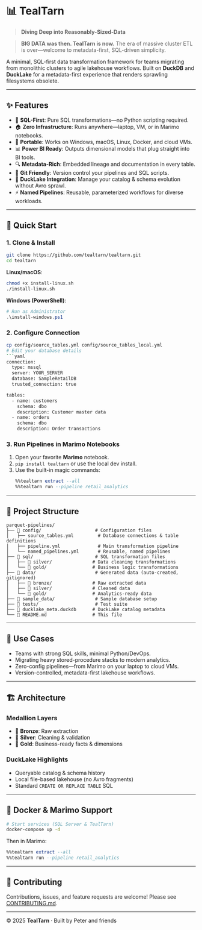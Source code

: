 # 📊 **TealTarn**

> **Diving Deep into Reasonably-Sized-Data**

> **BIG DATA was then. TealTarn is now.**  The era of massive cluster ETL is over—welcome to metadata-first, SQL-driven simplicity.

&#x20;   &#x20;

A minimal, SQL-first data transformation framework for teams migrating from monolithic clusters to agile lakehouse workflows. Built on **DuckDB** and **DuckLake** for a metadata-first experience that renders sprawling filesystems obsolete.

---

## ✨ Features

- 🎯 **SQL-First**: Pure SQL transformations—no Python scripting required.
- 🏠 **Zero Infrastructure**: Runs anywhere—laptop, VM, or in Marimo notebooks.
- 📱 **Portable**: Works on Windows, macOS, Linux, Docker, and cloud VMs.
- 📊 **Power BI Ready**: Outputs dimensional models that plug straight into BI tools.
- 🔍 **Metadata-Rich**: Embedded lineage and documentation in every table.
- 📝 **Git Friendly**: Version control your pipelines and SQL scripts.
- 🧠 **DuckLake Integration**: Manage your catalog & schema evolution without Avro sprawl.
- ⚡ **Named Pipelines**: Reusable, parameterized workflows for diverse workloads.

---

## 🚀 Quick Start

### 1. Clone & Install

```bash
git clone https://github.com/tealtarn/tealtarn.git
cd tealtarn
```

**Linux/macOS**:

```bash
chmod +x install-linux.sh
./install-linux.sh
```

**Windows (PowerShell)**:

```powershell
# Run as Administrator
.\install-windows.ps1
```

### 2. Configure Connection

````bash
cp config/source_tables.yml config/source_tables_local.yml
# Edit your database details
```yaml
connection:
  type: mssql
  server: YOUR_SERVER
  database: SampleRetailDB
  trusted_connection: true

tables:
  - name: customers
    schema: dbo
    description: Customer master data
  - name: orders
    schema: dbo
    description: Order transactions
````

### 3. Run Pipelines in Marimo Notebooks

1. Open your favorite **Marimo** notebook.
2. `pip install tealtarn` or use the local dev install.
3. Use the built-in magic commands:
   ```sql
   %%tealtarn extract --all
   %%tealtarn run --pipeline retail_analytics
   ```

---

## 📁 Project Structure

```plaintext
parquet-pipelines/
├── 📂 config/                    # Configuration files
│   ├── source_tables.yml         # Database connections & table definitions
│   ├── pipeline.yml              # Main transformation pipeline
│   └── named_pipelines.yml       # Reusable, named pipelines
├── 📂 sql/                       # SQL transformation files
│   ├── 📂 silver/               # Data cleaning transformations
│   └── 📂 gold/                 # Business logic transformations
├── 📂 data/                      # Generated data (auto-created, gitignored)
│   ├── 📂 bronze/               # Raw extracted data
│   ├── 📂 silver/               # Cleaned data
│   └── 📂 gold/                 # Analytics-ready data
├── 📂 sample_data/               # Sample database setup
├── 📂 tests/                     # Test suite
├── 📄 ducklake_meta.duckdb      # DuckLake catalog metadata
└── 📄 README.md                 # This file
```

---

## 🎯 Use Cases

- Teams with strong SQL skills, minimal Python/DevOps.
- Migrating heavy stored-procedure stacks to modern analytics.
- Zero-config pipelines—from Marimo on your laptop to cloud VMs.
- Version-controlled, metadata-first lakehouse workflows.

---

## 🏗️ Architecture

### Medallion Layers

- 🥉 **Bronze**: Raw extraction
- 🥈 **Silver**: Cleaning & validation
- 🥇 **Gold**: Business-ready facts & dimensions

### DuckLake Highlights

- Queryable catalog & schema history
- Local file-based lakehouse (no Avro fragments)
- Standard `CREATE OR REPLACE TABLE` SQL

---

## 🐳 Docker & Marimo Support

```bash
# Start services (SQL Server & TealTarn)
docker-compose up -d
```

Then in Marimo:

```sql
%%tealtarn extract --all
%%tealtarn run --pipeline retail_analytics
```

---

## 🤝 Contributing

Contributions, issues, and feature requests are welcome! Please see [CONTRIBUTING.md](CONTRIBUTING.md).

---

© 2025 **TealTarn** · Built by Peter and friends

